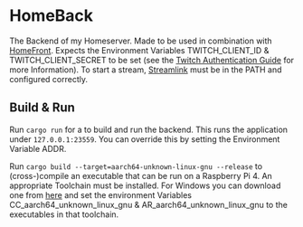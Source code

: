 # HomeBack

The Backend of my Homeserver. Made to be used in combination with [HomeFront](https://github.com/tyssyt/HomeFront).
Expects the Environment Variables TWITCH_CLIENT_ID & TWITCH_CLIENT_SECRET to be set (see the [Twitch Authentication Guide](https://dev.twitch.tv/docs/authentication) for more Information).
To start a stream, [Streamlink](https://streamlink.github.io/) must be in the PATH and configured correctly.


## Build & Run

Run `cargo run` for a to build and run the backend. This runs the application under `127.0.0.1:23559`. You can override this by setting the Environment Variable ADDR.

Run `cargo build --target=aarch64-unknown-linux-gnu --release` to (cross-)compile an executable that can be run on a Raspberry Pi 4. An appropriate Toolchain must be installed. For Windows you can download one from [here](https://developer.arm.com/tools-and-software/open-source-software/developer-tools/gnu-toolchain/gnu-a/downloads) and set the environment Variables CC_aarch64_unknown_linux_gnu & AR_aarch64_unknown_linux_gnu to the executables in that toolchain.
